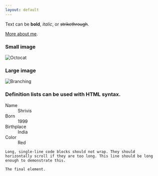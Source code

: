```yaml
---
layout: default
---
```


Text can be **bold**, _italic_, or ~~strikethrough~~.

[More about me](github.io/shrivis/about/).



### Small image

![Octocat](https://raw.githubusercontent.com/Shrivis/shrivis.github.io/main/about/1.jpg)

### Large image

![Branching](https://raw.githubusercontent.com/Shrivis/shrivis.github.io/main/about/1.jpg)


### Definition lists can be used with HTML syntax.

<dl>
<dt>Name</dt>
<dd>Shrivis</dd>
<dt>Born</dt>
<dd>1999</dd>
<dt>Birthplace</dt>
<dd>India</dd>
<dt>Color</dt>
<dd>Red</dd>
</dl>

```
Long, single-line code blocks should not wrap. They should horizontally scroll if they are too long. This line should be long enough to demonstrate this.
```

```
The final element.
```

